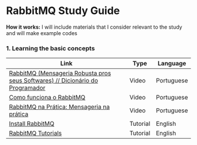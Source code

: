 # RabbitMQ Study Guide 
__How it works:__ I will include materials that I consider relevant to the study and will make example codes

### 1. Learning the basic concepts
| Link                                       | Type  | Language   |
|--------------------------------------------|-------|------------|
| [RabbitMQ (Mensageria Robusta pros seus Softwares) // Dicionário do Programador](https://www.youtube.com/watch?v=_Uo14nxB_iA) | Video | Portuguese |
| [Como funciona o RabbitMQ](https://www.youtube.com/watch?v=2YWHtbZJ0QI) | Video | Portuguese |
| [RabbitMQ na Prática: Mensageria na prática](https://www.youtube.com/watch?v=ghBKx-uMmzw) | Video | Portuguese |
| [Install RabbitMQ](https://www.rabbitmq.com/download.html) | Tutorial | English |
| [RabbitMQ Tutorials](https://www.rabbitmq.com/getstarted.html) |   Tutorial | English |

